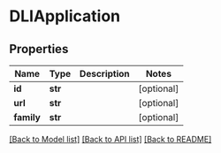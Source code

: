 # DLIApplication

## Properties
Name | Type | Description | Notes
------------ | ------------- | ------------- | -------------
**id** | **str** |  | [optional] 
**url** | **str** |  | [optional] 
**family** | **str** |  | [optional] 

[[Back to Model list]](../README.md#documentation-for-models) [[Back to API list]](../README.md#documentation-for-api-endpoints) [[Back to README]](../README.md)


